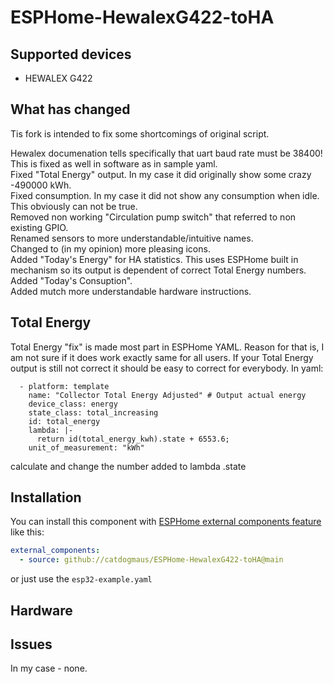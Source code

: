# ESPHome-HewalexG422-toHA
 

## Supported devices

* HEWALEX G422

## What has changed

Tis fork is intended to fix some shortcomings of original script.<br/>

Hewalex documenation tells specifically that uart baud rate must be 38400! This is fixed as well in software as in sample yaml.<br/>
Fixed "Total Energy" output. In my case it did originally show some crazy -490000 kWh.<br/>
Fixed consumption. In my case it did not show any consumption when idle. This obviously can not be true.<br/>
Removed non working "Circulation pump switch" that referred to non existing GPIO.<br/>
Renamed sensors to more understandable/intuitive names.<br/>
Changed to (in my opinion) more pleasing icons.<br/>
Added "Today's Energy" for HA statistics. This uses ESPHome built in mechanism so its output is dependent of correct Total Energy numbers.<br/>
Added "Today's Consuption".<br/>
Added mutch more understandable hardware instructions.

## Total Energy

Total Energy "fix" is made most part in ESPHome YAML. Reason for that is, I am not sure if it does work exactly same for all users. If your Total Energy output is still not correct it should be easy to correct for everybody. In yaml:
```
  - platform: template
    name: "Collector Total Energy Adjusted" # Output actual energy
    device_class: energy
    state_class: total_increasing
    id: total_energy
    lambda: |-
      return id(total_energy_kwh).state + 6553.6;
    unit_of_measurement: "kWh"
```
calculate and change the number added to lambda .state 

## Installation

You can install this component with [ESPHome external components feature](https://esphome.io/components/external_components.html) like this:
```yaml
external_components:
  - source: github://catdogmaus/ESPHome-HewalexG422-toHA@main
```
or just use the `esp32-example.yaml` 

## Hardware 



## Issues

In my case - none. 

